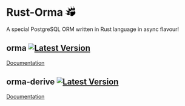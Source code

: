 # Rust-Orma <img src="orma.svg" alt="orma logo" height=26/>

A special PostgreSQL ORM written in Rust language in async flavour!

## orma [![Latest Version](https://img.shields.io/crates/v/orma.svg)](https://crates.io/crates/orma)

[Documentation](https://docs.rs/orma)

## orma-derive [![Latest Version](https://img.shields.io/crates/v/orma-derive.svg)](https://crates.io/crates/orma-derive)

[Documentation](https://docs.rs/orma-derive)
